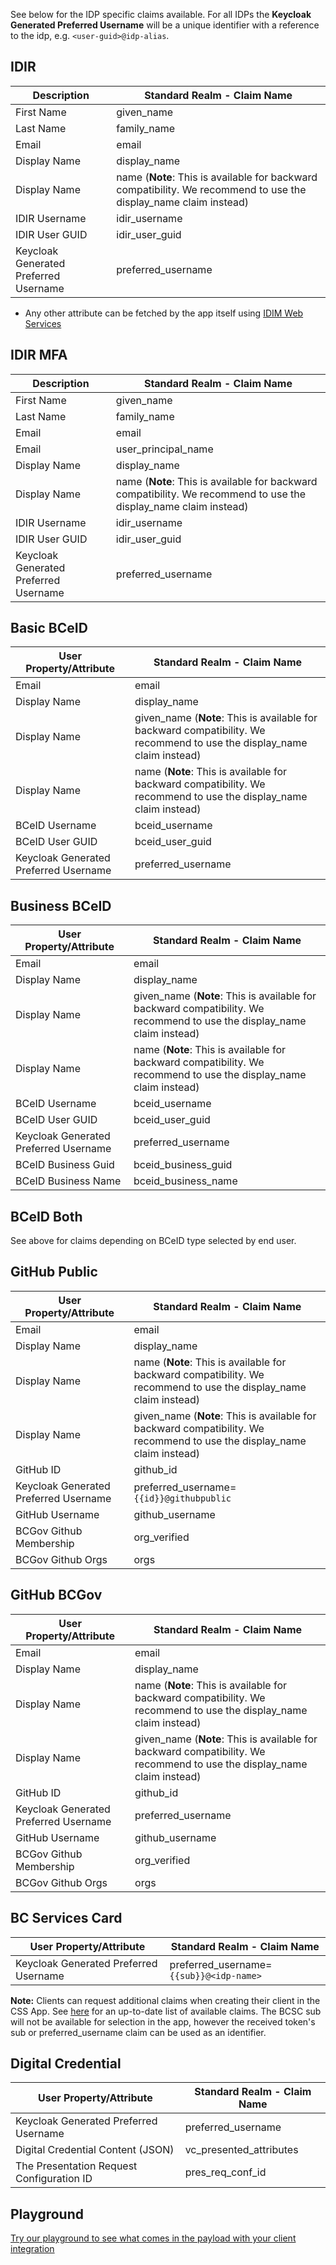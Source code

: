 See below for the IDP specific claims available. For all IDPs the **Keycloak Generated Preferred Username** will be a unique identifier with a reference to the idp, e.g. `<user-guid>@idp-alias`.

## IDIR

  | Description                           | Standard Realm - Claim Name   |
  | ------------------------------------- | ----------------------------- |
  | First Name                            | given_name                    |
  | Last Name                             | family_name                   |
  | Email                                 | email                         |
  | Display Name                          | display_name                  |
  | Display Name                          | name (**Note**: This is available for backward compatibility. We recommend to use the display_name claim instead) |
  | IDIR Username                         | idir_username                 |
  | IDIR User GUID                        | idir_user_guid                |
  | Keycloak Generated Preferred Username | preferred_username            |

* Any other attribute can be fetched by the app itself using [IDIM Web Services](https://sminfo.gov.bc.ca/)

## IDIR MFA

  | Description                           | Standard Realm - Claim Name   |
  | ------------------------------------- | ----------------------------- |
  | First Name                            | given_name                    |
  | Last Name                             | family_name                   |
  | Email                                 | email                         |
  | Email                                 | user_principal_name           |
  | Display Name                          | display_name                  |
  | Display Name                          | name (**Note**: This is available for backward compatibility. We recommend to use the display_name claim instead) |
  | IDIR Username                         | idir_username                 |
  | IDIR User GUID                        | idir_user_guid                |
  | Keycloak Generated Preferred Username | preferred_username            |

## Basic BCeID

  | User Property/Attribute               | Standard Realm - Claim Name   |
  | ------------------------------------- | ----------------------------- |
  | Email                                 | email                         |
  | Display Name                          | display_name                  |
  | Display Name                          | given_name (**Note**: This is available for backward compatibility. We recommend to use the display_name claim instead)                   |
  | Display Name                          | name (**Note**: This is available for backward compatibility. We recommend to use the display_name claim instead)                   |
  | BCeID Username                        | bceid_username                |
  | BCeID User GUID                       | bceid_user_guid               |
  | Keycloak Generated Preferred Username | preferred_username            |

## Business BCeID

  | User Property/Attribute               | Standard Realm - Claim Name   |
  | ------------------------------------- | ----------------------------- |
  | Email                                 | email                         |
  | Display Name                          | display_name                  |
  | Display Name                          | given_name (**Note**: This is available for backward compatibility. We recommend to use the display_name claim instead)                    |
  | Display Name                          | name (**Note**: This is available for backward compatibility. We recommend to use the display_name claim instead)                         |
  | BCeID Username                        | bceid_username                |
  | BCeID User GUID                       | bceid_user_guid               |
  | Keycloak Generated Preferred Username | preferred_username            |
  | BCeID Business Guid                   | bceid_business_guid           |
  | BCeID Business Name                   | bceid_business_name           |

## BCeID Both

See above for claims depending on BCeID type selected by end user.

## GitHub Public

  | User Property/Attribute               | Standard Realm - Claim Name              |
  | ------------------------------------- | ---------------------------------------- |
  | Email                                 | email                                    |
  | Display Name                          | display_name                             |
  | Display Name                          | name (**Note**: This is available for backward compatibility. We recommend to use the display_name claim instead)    |
  | Display Name                          | given_name (**Note**: This is available for backward compatibility. We recommend to use the display_name claim instead)         |
  | GitHub ID                             | github_id                                |
  | Keycloak Generated Preferred Username | preferred_username=`{{id}}@githubpublic` |
  | GitHub Username                       | github_username                          |
  | BCGov Github Membership               | org_verified                             |
  | BCGov Github Orgs                     | orgs                                     |

## GitHub BCGov

  | User Property/Attribute               | Standard Realm - Claim Name              |
  | ------------------------------------- | ---------------------------------------- |
  | Email                                 | email                                    |
  | Display Name                          | display_name                             |
  | Display Name                          | name (**Note**: This is available for backward compatibility. We recommend to use the display_name claim instead)                |
  | Display Name                          | given_name (**Note**: This is available for backward compatibility. We recommend to use the display_name claim instead)           |
  | GitHub ID                             | github_id                                |
  | Keycloak Generated Preferred Username | preferred_username                       |
  | GitHub Username                       | github_username                          |
  | BCGov Github Membership               | org_verified                             |
  | BCGov Github Orgs                     | orgs                                     |

## BC Services Card

  | User Property/Attribute               | Standard Realm - Claim Name             |
  | ------------------------------------- | --------------------------------------- |
  | Keycloak Generated Preferred Username | preferred_username=`{{sub}}@<idp-name>` |

**Note:** Clients can request additional claims when creating their client in the CSS App. See [here](https://id.gov.bc.ca/oauth2/claim-types) for an up-to-date list of available claims. The BCSC sub will not be available for selection in the app, however the received token's sub or preferred_username claim can be used as an identifier.

## Digital Credential

  | User Property/Attribute                   | Standard Realm - Claim Name                    |
  | ----------------------------------------- | ---------------------------------------------- |
  | Keycloak Generated Preferred Username     | preferred_username                             |
  | Digital Credential Content (JSON)         | vc_presented_attributes                        |
  | The Presentation Request Configuration ID | pres_req_conf_id                               |

## Playground
[Try our playground to see what comes in the payload with your client integration](https://bcgov.github.io/keycloak-example-apps/)
